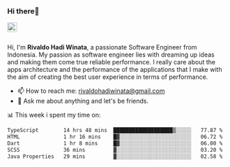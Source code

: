 ### Hi there👋
<a href="https://www.linkedin.com/in/rivaldohadiwinata/">
  <img align="left" alt="Rivaldo's LinkedIN" width="22px" src="https://upload.wikimedia.org/wikipedia/commons/8/81/LinkedIn_icon.svg" />
</a>

<br/>
<br/>

Hi, I'm **Rivaldo Hadi Winata**, a passionate Software Engineer from Indonesia. 
My passion as software engineer lies with dreaming up ideas and making them come true reliable performance. 
I really care about the apps architecture and the performance of the applications that I make with the aim of creating the best user experience in terms of performance.

- 📫 How to reach me: [rivaldohadiwinata@gmail.com](mailto:rivaldohadiwinata@gmail.com)
- 💬 Ask me about anything and let's be friends.

📊 This week i spent my time on:


<!--START_SECTION:waka-->

```txt
TypeScript        14 hrs 48 mins  ███████████████████▒░░░░░   77.87 %
HTML              1 hr 16 mins    █▓░░░░░░░░░░░░░░░░░░░░░░░   06.72 %
Dart              1 hr 8 mins     █▓░░░░░░░░░░░░░░░░░░░░░░░   06.00 %
SCSS              36 mins         ▓░░░░░░░░░░░░░░░░░░░░░░░░   03.20 %
Java Properties   29 mins         ▓░░░░░░░░░░░░░░░░░░░░░░░░   02.58 %
```

<!--END_SECTION:waka-->


<!--- 🔭 I’m currently working on Parnas FMS Project -->

<!--
**rivaldotjioe/rivaldotjioe** is a ✨ _special_ ✨ repository because its `README.md` (this file) appears on your GitHub profile.

Here are some ideas to get you started:

- 🔭 I’m currently working on ...
- 🌱 I’m currently learning ...
- 👯 I’m looking to collaborate on ...
- 🤔 I’m looking for help with ...
- 💬 Ask me about ...
- 📫 How to reach me: ...
- 😄 Pronouns: ...
- ⚡ Fun fact: ...
-->
